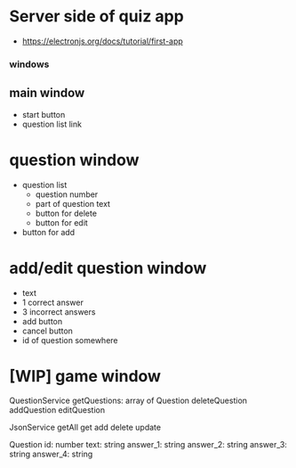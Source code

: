 # Server side of quiz app

- https://electronjs.org/docs/tutorial/first-app

### windows

## main window

- start button
- question list link

# question window

- question list
    - question number
    - part of question text
    - button for delete
    - button for edit
- button for add

# add/edit question window

- text
- 1 correct answer
- 3 incorrect answers
- add button
- cancel button
- id of question somewhere

# [WIP] game window

QuestionService
    getQuestions: array of Question
    deleteQuestion
    addQuestion
    editQuestion

JsonService
    getAll
    get
    add
    delete
    update

Question
    id: number
    text: string
    answer_1: string
    answer_2: string
    answer_3: string
    answer_4: string
